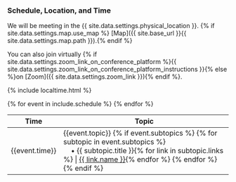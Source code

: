 ### Schedule, Location, and Time

We will be meeting in the {{ site.data.settings.physical_location }}. {% if site.data.settings.map.use_map %} [Map]({{ site.base_url }}{{ site.data.settings.map.path }}).{% endif %}

You can also join virtually {% if site.data.settings.zoom_link_on_conference_platform %}{{ site.data.settings.zoom_link_on_conference_platform_instructions }}{% else %}on [Zoom]({{ site.data.settings.zoom_link }}){% endif %}.

{% include localtime.html %}

<div id = "LOCAL_TIME_SCHEDULE"></div>

<table>
  <thead>
    <tr>
      <th>Time</th>
      <th>Topic</th>
    </tr>
  </thead>
  <tbody>
    {% for event in include.schedule %}
    <tr>
      <td>{{event.time}}</td>
      <td>
        {{event.topic}}
        {% if event.subtopics %}
          {% for subtopic in event.subtopics %}
            <br/>&nbsp; &nbsp; • {{ subtopic.title }}{% for link in subtopic.links %}  |  <a href="{% if link.local %}{{ site.baseurl }}/assets/files/{{ link.url }}{% else %}{{ link.url }}{% endif %}">{{ link.name }}</a>{% endfor %}
          {% endfor %}
        {% endif %}
      </td>
    </tr>
    {% endfor %}
  </tbody>
</table>

<script>
  // top time
  var start = new Date('{{ site.data.settings.workshop_date_short }} {{ site.data.settings.start_time }} {{ site.data.settings.time_zone }}');
  var end = new Date('{{ site.data.settings.workshop_date_short }} {{ site.data.settings.end_time }} {{ site.data.settings.time_zone }}');
  var localTime = start.toLocaleTimeString([], {timeStyle: 'short'}) + " to " + end.toLocaleTimeString([], {timeStyle: 'short'});
  var startString = "The workshop will run from {{ site.data.settings.start_time }} to {{ site.data.settings.end_time }} {{ site.data.settings.time_zone_long }} which is "
  var endString = " in your local timezone (according to your computer system time)."
  document.getElementById('LOCAL_TIME_SCHEDULE').innerHTML = startString + localTime + endString;
  
  // all times
  var timeElements = document.getElementsByClassName("EDT_TIME");
  for (var i = 0; i < timeElements.length; i++) {
    dateStr = '{{ site.data.settings.workshop_date_short }} ' + timeElements[i].innerHTML + ' EDT'
    var gmt_time = new Date(dateStr);
    timeElements[i].innerHTML = gmt_time.toLocaleTimeString([], {timeStyle: 'short'})
  }
</script>
